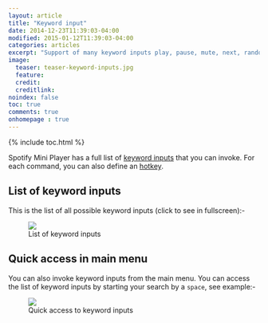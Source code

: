 ```yaml
---
layout: article
title: "Keyword input"
date: 2014-12-23T11:39:03-04:00
modified: 2015-01-12T11:39:03-04:00
categories: articles
excerpt: "Support of many keyword inputs play, pause, mute, next, random, volume_up, shuffle, etc..."
image:
  teaser: teaser-keyword-inputs.jpg
  feature:
  credit: 
  creditlink:
noindex: false
toc: true
comments: true
onhomepage : true
---
```


{% include toc.html %}

Spotify Mini Player has a full list of [keyword inputs](http://support.alfredapp.com/workflows:config:inputs-keyword) that you can invoke. 
For each command, you can also define an [hotkey](http://support.alfredapp.com/workflows:config:triggers-hotkey).

## List of keyword inputs

This is the list of all possible keyword inputs (click to see in fullscreen):-

<figure>
	<a href="{{ site.url }}/images/commands1.jpg"><img src="{{ site.url }}/images/keyword-inputs1.jpg"></a>
	<figcaption>List of keyword inputs</figcaption>
</figure>

## Quick access in main menu

You can also invoke keyword inputs from the main menu. You can access the list of keyword inputs by starting your search by a `space`, see example:-

<figure>
	<a href="{{ site.url }}/images/keyword-inputs2.Gif"><img src="{{ site.url }}/images/keyword-inputs2.gif"></a>
	<figcaption>Quick access to keyword inputs</figcaption>
</figure>